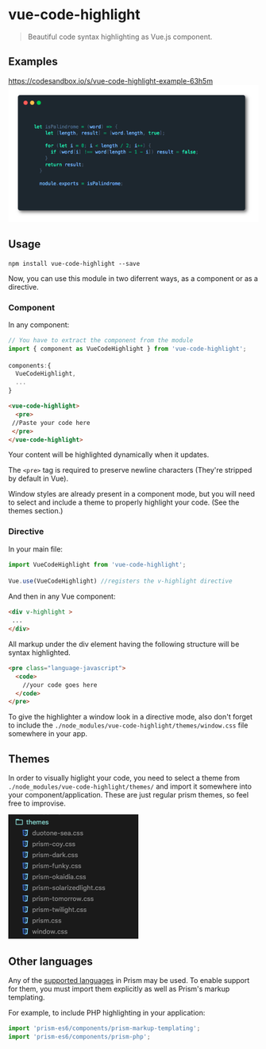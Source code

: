 # vue-code-highlight

> Beautiful code syntax highlighting as Vue.js component.

## Examples
https://codesandbox.io/s/vue-code-highlight-example-63h5m
![screenshot](/public/screenshot2.png)

## Usage

```
npm install vue-code-highlight --save
```

Now, you can use this module in two diferrent ways, as a component or as a directive.

### Component
In any component:

```js
// You have to extract the component from the module
import { component as VueCodeHighlight } from 'vue-code-highlight';

components:{
  VueCodeHighlight,
  ...
}
```

```html
<vue-code-highlight>
  <pre>
 //Paste your code here
 </pre>
</vue-code-highlight>
```
Your content will be highlighted dynamically when it updates. 

The `<pre>` tag is required to preserve newline characters (They're stripped by default in Vue).

Window styles are already present in a component mode, but you will need to select and include a theme to properly highlight your code. (See the themes section.)

### Directive
In your main file:
```js
import VueCodeHighlight from 'vue-code-highlight';

Vue.use(VueCodeHighlight) //registers the v-highlight directive

```
And then in any Vue component:

```html
<div v-highlight >
 ...
</div>
```
All markup under the div element having the following structure will be syntax highlighted.

```html
<pre class="language-javascript">
  <code>
    //your code goes here
  </code>
</pre>
```

To give the highlighter a window look in a directive mode, also don't forget to include the `./node_modules/vue-code-highlight/themes/window.css` file somewhere in your app.

## Themes
In order to visually higlight your code, you need to select a theme from `./node_modules/vue-code-highlight/themes/` and import it somewhere into your component/application. These are just regular prism themes, so feel free to improvise.

![themes](/public/themes.png)

## Other languages

Any of the [supported languages](https://prismjs.com/index.html#supported-languages) in Prism may be used. To enable support
for them, you must import them explicitly as well as Prism's markup templating.

For example, to include PHP highlighting in your application:

```jsx
import 'prism-es6/components/prism-markup-templating';
import 'prism-es6/components/prism-php';
```

